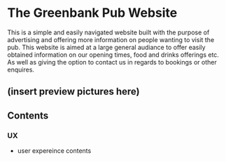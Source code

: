 # The Greenbank Pub Website

This is a simple and easily navigated website built with the purpose of advertising and offering more information on people wanting to visit the pub. This website is aimed at a large general audiance to offer easily obtained information on our opening times, food and drinks offerings etc. As well as giving the option to contact us in regards to bookings or other enquires. 


## (insert preview pictures here)

## Contents 

### UX 
* user expereince contents 